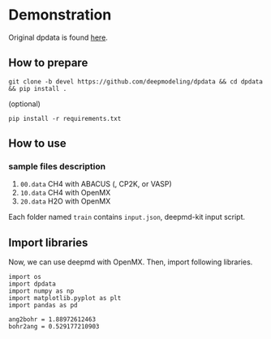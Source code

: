 # Demonstration

Original dpdata is found [here](https://github.com/deepmodeling/dpdata/tree/master).

## How to prepare

```
git clone -b devel https://github.com/deepmodeling/dpdata && cd dpdata && pip install .
```
(optional)
```
pip install -r requirements.txt
```

## How to use

### sample files description

1. `00.data` CH4 with ABACUS (, CP2K, or VASP)
1. `10.data` CH4 with OpenMX
1. `20.data` H2O with OpenMX

Each folder named `train` contains `input.json`, deepmd-kit input script.

## Import libraries
Now, we can use deepmd with OpenMX. Then, import following libraries.
```
import os
import dpdata
import numpy as np
import matplotlib.pyplot as plt
import pandas as pd

ang2bohr = 1.88972612463
bohr2ang = 0.529177210903
```
